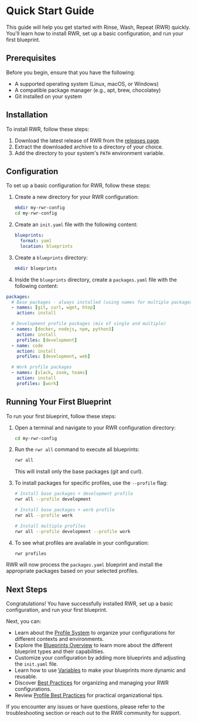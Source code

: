 # Quick Start Guide

This guide will help you get started with Rinse, Wash, Repeat (RWR) quickly. You'll learn how to install RWR, set up a basic configuration, and run your first blueprint.

## Prerequisites

Before you begin, ensure that you have the following:

- A supported operating system (Linux, macOS, or Windows)
- A compatible package manager (e.g., apt, brew, chocolatey)
- Git installed on your system

## Installation

To install RWR, follow these steps:

1. Download the latest release of RWR from the [releases page](https://github.com/fynxlabs/rwr/releases).
2. Extract the downloaded archive to a directory of your choice.
3. Add the directory to your system's `PATH` environment variable.

## Configuration

To set up a basic configuration for RWR, follow these steps:

1. Create a new directory for your RWR configuration:

    ```bash
    mkdir my-rwr-config
    cd my-rwr-config
    ```

2. Create an `init.yaml` file with the following content:

    ```yaml
    blueprints:
      format: yaml
      location: blueprints
    ```

3. Create a `blueprints` directory:

    ```bash
    mkdir blueprints
    ```

4. Inside the `blueprints` directory, create a `packages.yaml` file with the following content:

```yaml
packages:
  # Base packages - always installed (using names for multiple packages)
  - names: [git, curl, wget, htop]
    action: install

  # Development profile packages (mix of single and multiple)
  - names: [docker, nodejs, npm, python3]
    action: install
    profiles: [development]
  - name: code
    action: install
    profiles: [development, web]

  # Work profile packages
  - names: [slack, zoom, teams]
    action: install
    profiles: [work]
```

## Running Your First Blueprint

To run your first blueprint, follow these steps:

1. Open a terminal and navigate to your RWR configuration directory:

    ```bash
    cd my-rwr-config
    ```

2. Run the `rwr all` command to execute all blueprints:

    ```bash
    rwr all
    ```

    This will install only the base packages (git and curl).

3. To install packages for specific profiles, use the `--profile` flag:

    ```bash
    # Install base packages + development profile
    rwr all --profile development

    # Install base packages + work profile
    rwr all --profile work

    # Install multiple profiles
    rwr all --profile development --profile work
    ```

4. To see what profiles are available in your configuration:

    ```bash
    rwr profiles
    ```

RWR will now process the `packages.yaml` blueprint and install the appropriate packages based on your selected profiles.

## Next Steps

Congratulations! You have successfully installed RWR, set up a basic configuration, and run your first blueprint.

Next, you can:

- Learn about the [Profile System](profiles.md) to organize your configurations for different contexts and environments.
- Explore the [Blueprints Overview](blueprints-general.md) to learn more about the different blueprint types and their capabilities.
- Customize your configuration by adding more blueprints and adjusting the `init.yaml` file.
- Learn how to use [Variables](variables.md) to make your blueprints more dynamic and reusable.
- Discover [Best Practices](best-practices.md) for organizing and managing your RWR configurations.
- Review [Profile Best Practices](profile-best-practices.md) for practical organizational tips.

If you encounter any issues or have questions, please refer to the troubleshooting section or reach out to the RWR community for support.
